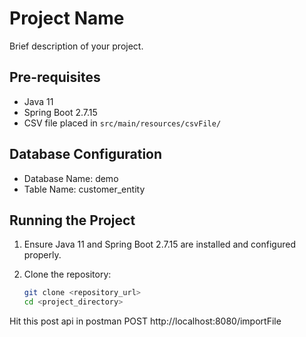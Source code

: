 # Project Name

Brief description of your project.

## Pre-requisites

- Java 11
- Spring Boot 2.7.15
- CSV file placed in `src/main/resources/csvFile/`

## Database Configuration

- Database Name: demo
- Table Name: customer_entity

## Running the Project

1. Ensure Java 11 and Spring Boot 2.7.15 are installed and configured properly.
2. Clone the repository:

   ```bash
   git clone <repository_url>
   cd <project_directory>
Hit this post api in postman
   POST http://localhost:8080/importFile

